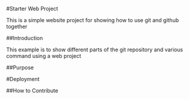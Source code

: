 #Starter Web Project

This is a simple website project for showing how to use git and github together

##Introduction

This example is to show different parts of the git repository and various command using a web project 

##Purpose

#Deployment

##How to Contribute
